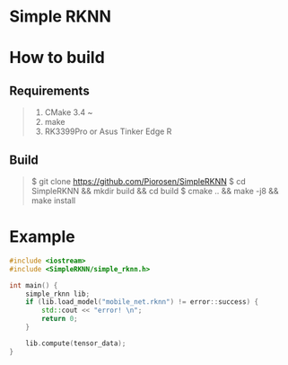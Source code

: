 # Simple RKNN

# How to build

## Requirements

> 1. CMake 3.4 ~
> 2. make
> 3. RK3399Pro or Asus Tinker Edge R

## Build

> $ git clone https://github.com/Piorosen/SimpleRKNN
> $ cd SimpleRKNN && mkdir build && cd build
> $ cmake .. && make -j8 && make install

# Example

```cpp
#include <iostream>
#include <SimpleRKNN/simple_rknn.h>

int main() { 
    simple_rknn lib;
    if (lib.load_model("mobile_net.rknn") != error::success) { 
        std::cout << "error! \n";
        return 0;        
    }

    lib.compute(tensor_data);
}

```
